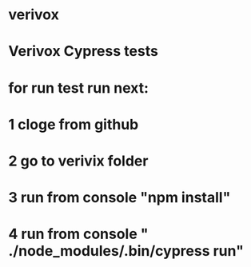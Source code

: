 # verivox
# Verivox Cypress tests
# for run test run next:
# 1 cloge from github
# 2 go to verivix folder
# 3 run from console "npm install"
# 4 run from console " ./node_modules/.bin/cypress run"
